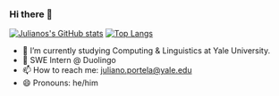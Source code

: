 ### Hi there 👋

[![Julianos's GitHub stats](https://github-readme-stats.vercel.app/api?theme=tokyonight&username=julianodportela&show_icons=true&count_private=true)](https://github.com/anuraghazra/github-readme-stats)
[![Top Langs](https://github-readme-stats.vercel.app/api/top-langs/?theme=tokyonight&username=julianodportela&layout=compact)](https://github.com/anuraghazra/github-readme-stats)

- 🔭 I’m currently studying Computing & Linguistics at Yale University.
- 💚 SWE Intern @ Duolingo
- 📫 How to reach me: juliano.portela@yale.edu
- 😄 Pronouns: he/him
